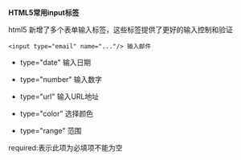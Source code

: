 **HTML5常用input标签**

html5 新增了多个表单输入标签，这些标签提供了更好的输入控制和验证

```
<input type="email" name="..."/> 输入邮件
```

- type="date"  输入日期
  
- type="number" 输入数字    
  
- type="url"  输入URL地址 
  
- type="color"  选择颜色 
  
- type="range" 范围


required:表示此项为必填项不能为空